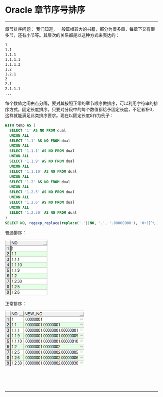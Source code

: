 # Oracle 章节序号排序

---

章节排序问题：
我们知道，一般篇幅较大的书籍，都分为很多章，每章下又有很多节，还有小节等。其层次的关系都是以这种方式来表达的：

~~~plaintext
1
1.1
1.1.1
1.1.1.1
1.1.1.2
1.2
1.2.1
2
2.1
2.1.1.1
...
~~~

每个数值之间由点分隔，要对其按照正常的章节顺序做排序，可以利用字符串的排序方式，固定长度排序。只要对分段中的每个数值都给予固定长度，不足者补0，这样就能满足此类排序要求。现在以固定长度8作为例子：

~~~sql
WITH temp AS ( 
  SELECT '1' AS NO FROM dual 
  UNION ALL 
  SELECT '1.1' AS NO FROM dual 
  UNION ALL 
  SELECT '1.1.1' AS NO FROM dual 
  UNION ALL 
  SELECT '1.1.9' AS NO FROM dual 
  UNION ALL 
  SELECT '1.1.10' AS NO FROM dual 
  UNION ALL 
  SELECT '1.2' AS NO FROM dual 
  UNION ALL 
  SELECT '1.2.5' AS NO FROM dual 
  UNION ALL 
  SELECT '1.2.6' AS NO FROM dual 
  UNION ALL 
  SELECT '1.2.30' AS NO FROM dual 
) 
SELECT NO, regexp_replace(replace('.'||NO, '.', '.00000000'), '0+([^\.]{8})', '\1') new_no FROM temp ORDER BY new_no ASC; 
~~~

普通排序：

![1557740657309](images/1557740657309.png)

正常排序：

![1557740613407](images/1557740613407.png)



<br/><br/><br/>

---

